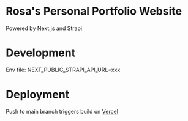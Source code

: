 # Rosa's Personal Portfolio Website

Powered by Next.js and Strapi

# Development

Env file:
NEXT_PUBLIC_STRAPI_API_URL=xxx

# Deployment

Push to main branch triggers build on [Vercel](https://vercel.com/rosa-website/rosa-website)
